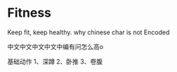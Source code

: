 # Fitness
Keep fit, keep healthy. 
why chinese char is not Encoded

中文中文中文中文中编有问怎么高o

基础动作
1、深蹲
2、卧推
3、卷腹
